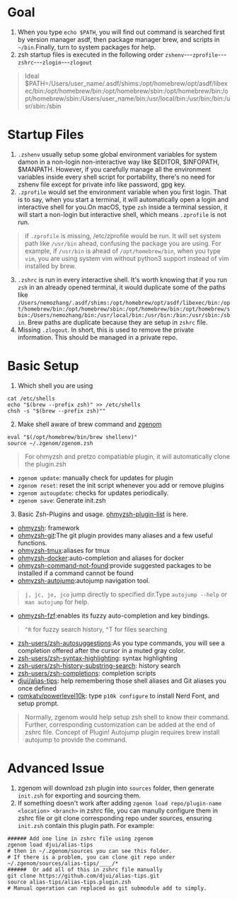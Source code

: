# Goal
1. When you type `echo $PATH`, you will find out command is searched first by version manager asdf, then package manager brew, and scripts in `~/bin`.Finally, turn to system packages for help.
2. zsh startup files is executed in the following order `zshenv`---`zprofile`---`zshrc`---`zlogin`---`zlogout` 

> Ideal $PATH=/Users/user_name/.asdf/shims:/opt/homebrew/opt/asdf/libexec/bin:/opt/homebrew/bin:/opt/homebrew/sbin:/opt/homebrew/bin:/opt/homebrew/sbin:/Users/user_name/bin:/usr/local/bin:/usr/bin:/bin:/usr/sbin:/sbin

# Startup Files
1. `.zshenv` usually setup some global environment variables for system damon in a non-login non-interactive way like $EDITOR, $INFOPATH, $MANPATH. However, if you carefully manage all the environment variables inside every shell script for portability, there's no need for zshenv file except for private info like password, gpg key.
2. `.zprofile` would set the environment variable when you first login. That is to say, when you start a terminal, it will automatically open a login and interactive shell for you.On macOS, type `zsh` inside a terminal session, it will start a non-login but interactive shell, which means `.zprofile` is not run. 
> if `.zprofile` is missing, /etc/zprofile would be run. It will set system path like `/usr/bin` ahead, confusing the package you are using. For example, if `/usr/bin` is ahead of `/opt/homebrew/bin`, when you type `vim`, you are using system vim without python3 support instead of vim installed by brew. 
3. `.zshrc` is run in every interactive shell. It's worth knowing that if you run `zsh` in an already opened terminal, it would duplicate some of the paths like `/Users/nemozhang/.asdf/shims:/opt/homebrew/opt/asdf/libexec/bin:/opt/homebrew/bin:/opt/homebrew/sbin:/opt/homebrew/bin:/opt/homebrew/sbin:/Users/nemozhang/bin:/usr/local/bin:/usr/bin:/bin:/usr/sbin:/sbin`. Brew paths are duplicate because they are setup in `zshrc` file. 
4. Missing `.zlogout`. In short, this is used to remove the private information. This should be managed in a private repo.

# Basic Setup
1. Which shell you are using
```
cat /etc/shells
echo "$(brew --prefix zsh)" >> /etc/shells
chsh -s "$(brew --prefix zsh)""
```
2. Make shell aware of brew command and [zgenom](https://github.com/jandamm/zgenom#Usage)
```
eval "$(/opt/homebrew/bin/brew shellenv)"
source ~/.zgenom/zgenom.zsh
```
> For ohmyzsh and pretzo compatiable plugin, it will automatically clone the plugin.zsh
- `zgenom update`: manually check for updates for plugin
- `zgenom reset`: reset the init script whenever you add or remove plugins
- `zgenom autoupdate`: checks for updates periodically.
- `zgenom save`: Generate init.zsh

3. Basic Zsh-Plugins and usage.
[ohmyzsh-plugin-list](https://github.com/ohmyzsh/ohmyzsh/tree/master/plugins) is here.
- [ohmyzsh](https://github.com/ohmyzsh/ohmyzsh): framework
- [ohmyzsh-git](https://github.com/ohmyzsh/ohmyzsh/tree/master/plugins/git):The git plugin provides many aliases and a few useful functions.
- [ohmyzsh-tmux](https://github.com/ohmyzsh/ohmyzsh/tree/master/plugins/tmux):aliases for tmux
- [ohmyzsh-docker](https://github.com/ohmyzsh/ohmyzsh/tree/master/plugins/docker):auto-completion and aliases for docker
- [ohmyzsh-command-not-found](https://github.com/ohmyzsh/ohmyzsh/tree/master/plugins/command-not-found):provide suggested packages to be installed if a command cannot be found
- [ohmyzsh-autojump](https://github.com/ohmyzsh/ohmyzsh/tree/master/plugins/autojump):autojump navigation tool.
> `j, jc, jo, jco` jump directly to specified dir.Type `autojump --help` or `man autojump` for help.
- [ohmyzsh-fzf](https://github.com/ohmyzsh/ohmyzsh/tree/master/plugins/fzf):enables its fuzzy auto-completion and key bindings.
> `^R` for fuzzy search history, ^T for files searching
- [zsh-users/zsh-autosuggestions](https://github.com/zsh-users/zsh-autosuggestions):As you type commands, you will see a completion offered after the cursor in a muted gray color.
- [zsh-users/zsh-syntax-highlighting](https://github.com/zsh-users/zsh-syntax-highlighting): syntax highlighting
- [zsh-users/zsh-history-substring-search](https://github.com/zsh-users/zsh-history-substring-search): history search
- [zsh-users/zsh-completions](https://github.com/zsh-users/zsh-completions): completion scripts
- [djui/alias-tips](https://github.com/djui/alias-tips): help remembering those shell aliases and Git aliases you once defined
- [romkatv/powerlevel10k](https://github.com/romkatv/powerlevel10k): type `p10k configure` to install Nerd Font, and setup prompt.

> Normally, zgenom would help setup zsh shell to know their command. Further, corresponding customization can be added at the end of zshrc file.
> Concept of Plugin! Autojump plugin requires brew install autojump to provide the command.

# Advanced Issue
1. zgenom will download zsh plugin into `sources` folder, then generate `init.zsh` for exporting and sourcing them.
2. If something doesn't work after adding `zgenom load repo/plugin-name <location> <branch>` in zshrc file, you can manully configure them in zshrc file or git clone corresponding repo under sources, ensuring `init.zsh` contain this plugin path. For example:
```
###### Add one line in zshrc file using zgenom
zgenom load djui/alias-tips
# then in ~/.zgenom/sources you can see this folder.
# If there is a problem, you can clone git repo under ~/.zgenom/sources/alias-tips/____/*
######  Or add all of this in zshrc file manually
git clone https://github.com/djui/alias-tips.git
source alias-tips/alias-tips.plugin.zsh
# Manual operation can replaced as git submodule add to simply.
```
